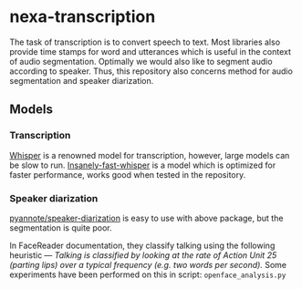 # nexa-transcription

The task of transcription is to convert speech to text. Most libraries also provide time stamps for word and utterances 
which is useful in the context of audio segmentation. Optimally we would also like to segment audio according to speaker. 
Thus, this repository also concerns method for audio segmentation and speaker diarization.

## Models 

### Transcription

[Whisper](https://github.com/openai/whisper) is a renowned model for transcription, however, large models can be slow to run. 
[Insanely-fast-whisper](https://github.com/Vaibhavs10/insanely-fast-whisper) is a model which is optimized for faster performance, 
works good when tested in the repository. 

### Speaker diarization

[pyannote/speaker-diarization](https://huggingface.co/pyannote/speaker-diarization) is easy to use with above package, 
but the segmentation is quite poor. 

In FaceReader documentation, they classify talking using the following heuristic — _Talking is classified by looking at the rate of Action Unit 25
(parting lips) over a typical frequency (e.g. two words per second)._ Some experiments have been performed on this in script:
`openface_analysis.py`